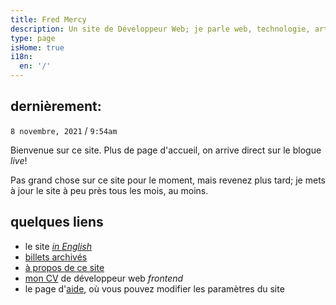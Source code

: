 ```yaml
---
title: Fred Mercy
description: Un site de Développeur Web; je parle web, technologie, art, science, société, amitié, et philosophie
type: page
isHome: true
i18n:
  en: '/'
---
```


## dernièrement:

`8 novembre, 2021` / `9:54am`

Bienvenue sur ce site. Plus de page d'accueil, on arrive direct sur le blogue *live*!

Pas grand chose sur ce site pour le moment, mais revenez plus tard; je mets à jour le site à peu près tous les mois, au moins.

## quelques liens

* le site *[in English](/)*
* [billets archivés](/fr/archivés)
* [à propos de ce site](/fr/à-propos)
* [mon CV](/fr/cv) de développeur web *frontend*
* le page d'[aide](/fr/aide), où vous pouvez modifier les paramètres du site
